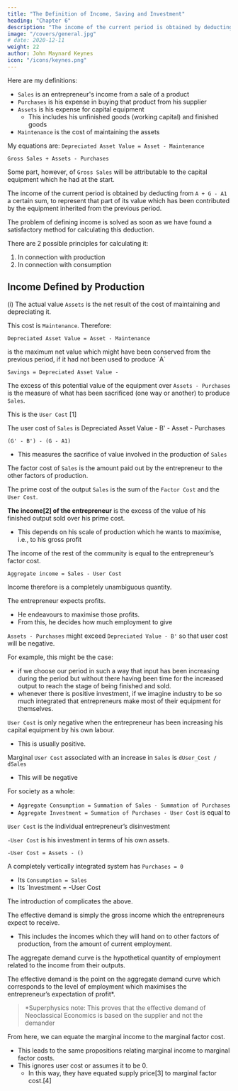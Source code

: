```yaml
---
title: "The Definition of Income, Saving and Investment"
heading: "Chapter 6"
description: "The income of the current period is obtained by deducting from A + G - A1 a certain sum, to represent that part of its value which has been contributed by the equipment inherited from the previous period"
image: "/covers/general.jpg"
# date: 2020-12-11
weight: 22
author: John Maynard Keynes
icon: "/icons/keynes.png"
---
```



Here are my definitions:

- `Sales` <!-- `A` --> is an entrepreneur's income from a sale of a product
- `Purchases` <!-- `A1` --> is his expense in buying that product from his supplier 
- `Assets` <!-- `G` --> is his expense for capital equipment
  - This includes his unfinished goods (working capital) and finished goods
- `Maintenance` is the cost of maintaining the assets


My equations are: 
`Depreciated Asset Value = Asset - Maintenance`


`Gross Sales + Assets - Purchases`

Some part, however, of `Gross Sales`<!-- `A + G - A1` --> will be attributable<!-- , not to the activities of the period in question, but --> to the capital equipment which he had at the start. 


The income of the current period is obtained by deducting from `A + G - A1` a certain sum, to represent that part of its value which has been contributed by the equipment inherited from the previous period.

The problem of defining income is solved as soon as we have found a satisfactory method for calculating this deduction. 

There are 2 possible principles for calculating it:

1. In connection with production
2. In connection with consumption


## Income Defined by Production

(i) The actual value `Assets` <!-- G of the capital equipment at the end of the period --> is the net result of the cost of maintaining and depreciating it.

This cost is `Maintenance`. Therefore: 

`Depreciated Asset Value = Asset - Maintenance`

<!-- If he had decided not to use it to produce output, there is an optimum sum which it would have paid him to spend on maintaining and improving it. In this case, he would have spent `Maintenance` --> <!-- 'B' --> <!-- on its maintenance and improvement It would then be worth G' at the end of the period. --> 

<!-- `G' - B'` --> is the maximum net value which might have been conserved from the previous period, if it had not been used to produce `A` 

`Savings = Depreciated Asset Value - `

The excess of this potential value of the equipment over `Assets - Purchases` <!-- `G - A1` --> is the measure of what has been sacrificed (one way or another) to produce <!-- A --> `Sales`.

This is the `User Cost` [1] 

The user cost of `Sales` <!-- A --> is Depreciated Asset Value - B'  - Asset - Purchases


 `(G' - B') - (G - A1)`

- This measures the sacrifice of value involved in the production of `Sales` <!-- `A` -->


<!--   in return for their services, which from their point of view is their income, we will call  -->

The factor cost of `Sales` <!-- A --> is the amount paid out by the entrepreneur to the other factors of production. 

The prime cost of the output `Sales` <!-- A --> is the sum of the `Factor Cost` <!-- F --> and the `User Cost`. 

**The income[2] of the entrepreneur** is the excess of the value of his finished output sold <!-- during the period --> over his prime cost.
- This depends on his scale of production which he wants to maximise, i.e., to his gross profit <!-- in the ordinary sense of this term;— which agrees with common sense. --> 

The income of the rest of the community is equal to the entrepreneur’s factor cost. 

`Aggregate income = Sales - User Cost`

Income therefore is a completely unambiguous quantity. 

The entrepreneur expects profits.
- He <!-- the excess of this quantity over his out-goings to the other factors of production --> endeavours to maximise those profits. 
- From this, he decides how much employment to give<!--  to the other factors of production, it is the quantity which is causally significant for employment. -->


`Assets - Purchases` might exceed `Depreciated Value - B'` <!-- `G' - B'` --> so that user cost will be negative. 
<!-- `G - A1` --> 

For example, this might be the case:
- if we choose our period in such a way that input has been increasing during the period but without there having been time for the increased output to reach the stage of being finished and sold.
- whenever there is positive investment, if we imagine industry to be so much integrated that entrepreneurs make most of their equipment for themselves. 

`User Cost` is only negative when the entrepreneur has been increasing his capital equipment by his own labour. 
- This is usually positive.

<!-- , we can, in an economy where capital equipment is largely manufactured by different firms from those which use it, normally think of user cost as being positive.  -->

<!-- It is difficult to conceive of a case where  -->

Marginal `User Cost` associated with an increase in `Sales` <!-- A, --> is `dUser_Cost / dSales`
- This will be negative<!--  other than positive. --> 

For society as a whole:
- `Aggregate Consumption = Summation of Sales - Summation of Purchases` <!-- Σ(A - A1) --> <!-- (C) --> 
- `Aggregate Investment = Summation of Purchases - User Cost`<!-- Σ (A1 - U) --> <!-- (I) --> is equal to

`User Cost` is the individual entrepreneur’s disinvestment

`-User Cost` is his investment in terms of his own assets. <!--  equipment exclusive of what he buys from other entrepreneurs.  -->

`-User Cost = Assets - () ` <!-- G - (G' - B') -->

A completely vertically integrated system has `Purchases = 0` <!-- A1 = 0) --> 
- Its `Consumption = Sales` 
- Its <!-- A -->  `Investment = -User Cost



The introduction of <!-- A1 --> complicates the above.<!--  It is simply due to the desirability of providing in a generalised way for the case of a non-integrated system of production.  -->

The effective demand is simply the <!-- aggregate --> gross income which the entrepreneurs expect to receive. 
- This includes the incomes which they will hand on to other factors of production, from the amount of current employment<!--  which they decide to give -->. 

The aggregate demand curve <!-- function --> is the hypothetical quantity of employment related to the income<!--  proceeds --> from their outputs. <!--  are expected to yield. --> 

The effective demand is the point on the aggregate demand <!-- function --> curve which <!-- becomes effective because, taken in conjunction with the conditions of supply, it --> corresponds to the level of employment which maximises the entrepreneur’s expectation of profit*.


> *Superphysics note: This proves that the effective demand of Neoclassical Economics is based on the supplier and not the demander


<!-- This set of definitions also has the advantage that  -->

From here, we can equate the marginal income to the marginal factor cost. 
- This leads to the <!-- ; and thus arrive at the --> same propositions relating marginal income <!-- proceeds thus defined --> to marginal factor costs.
- This <!-- as have been stated by those economists who, by --> ignores user cost or assumes it to be 0. 
  - In this way, they have equated supply price[3] to marginal factor cost.[4] 


